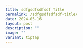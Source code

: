 ```yaml
---
title: sdfgsdfsdfsdf Title
permalink: /sdfgsdfsdfsdf-title/
date: 2024-05-16
layout: post
description: ""
image: ""
variant: tiptap
---
```

